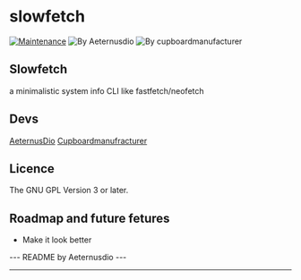 # slowfetch
[![Maintenance](https://img.shields.io/badge/Maintained-yes-green.svg)](https://GitHub.com/Naereen/StrapDown.js/graphs/commit-activity) ![By Aeternusdio](https://img.shields.io/badge/By%20-%20AeternusDio-blue)
![By cupboardmanufacturer](https://img.shields.io/badge/By%20-%20cupboardmanufacturer-blue
)

## Slowfetch
a minimalistic system info CLI like fastfetch/neofetch

## Devs
[AeternusDio](https://github.com/AeternusDio)
[Cupboardmanufracturer](https://github.com/cupboardmanufracturer)

## Licence
The GNU GPL Version 3 or later.

## Roadmap and future fetures
- Make it look better

--- README by Aeternusdio ---

---
